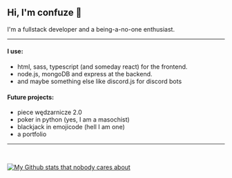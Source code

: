 ## Hi, I'm confuze :wave:

I'm a fullstack developer and a being-a-no-one enthusiast.

---

#### I use:
- html, sass, typescript (and someday react) for the frontend.
- node.js, mongoDB and express at the backend.
- and maybe something else like discord.js for discord bots

#### Future projects:
- piece wędzarnicze 2.0
- poker in python (yes, I am a masochist)
- blackjack in emojicode (hell I am one)
- a portfolio


---

<br />

[![My Github stats that nobody cares about](https://github-readme-stats.vercel.app/api?username=Confuze&show_icons=true&theme=github_dark)](https://github.com/anuraghazra/github-readme-stats)
